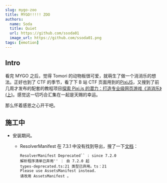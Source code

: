 ```yaml
---
slug: mygo-zoo
title: MYGO!!!!! ZOO
authors:
  name: Soda
  title: Quiet
  url: https://github.com/ssoda01
  image_url: https://github.com/ssoda01.png
tags: [emotion]
---
```


## Intro

看完 MYGO 之后，觉得 Tomori 的动物板很可爱，就萌生了做一个消消乐的想法。正好也到了 CTF 的季节，看了下 B 站 CTF 页面用到的[PixiJS](https://pixijs.com/)，又搜到了前几周才发布的配套的教程项目[探索 Pixi.js 的潜力：打造专业级网页游戏《消消乐》(上)](https://juejin.cn/post/7264471246662172727)。感觉这一切巧合汇集在一起是天赐的幸运。

那么怀着感恩之心开干吧。

## 施工中

- 安装期间。
  - ResolverManifest 在 7.3.1 中没有找到导出，搜了一下[文档](https://pixijs.download/dev/docs/PIXI.html#ResolverManifest)：

    ```
    ResolverManifest Deprecated`` : since 7.2.0
    解析程序清单已弃用'' ： 自 7.2.0 起
    types-deprecated.ts:21 类型已弃用。ts：21
    Please use AssetsManifest instead.
    请改用 AssetsManifest 。
    ```
